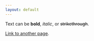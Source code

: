 ```yaml
---
layout: default
---
```


Text can be **bold**, _italic_, or ~~strikethrough~~.

[Link to another page](another-page).

